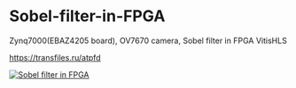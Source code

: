 # Sobel-filter-in-FPGA

Zynq7000(EBAZ4205 board), OV7670 camera, Sobel filter in FPGA VitisHLS

https://transfiles.ru/atpfd

[![Sobel filter in FPGA]([https://i9.ytimg.com/vi/I7Awfnm8Etk/mq2.jpg?sqp=CJiMpI8G&rs=AOn4CLAqNPqi4wOVr6FxTuBi929Kuk9QKg)](https://www.youtube.com/watch?v=I7Awfnm8Etk](https://www.youtube.com/watch?v=I7Awfnm8Etk))


